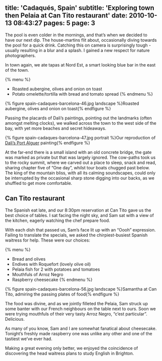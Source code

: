 title: 'Cadaqués, Spain'
subtitle: 'Exploring town then Pelaia at Can Tito restaurant'
date: 2010-10-13 08:43:27
pages: 5
page: 3
---

The pool is even colder in the mornings, and that’s when we decided to have our next dip. The house-martins flit about, occasionally diving towards the pool for a quick drink. Catching this on camera is surprisingly tough - usually resulting in a blur and a splash. I gained a new respect for nature photographers.

In town again, we ate tapas at Nord Est, a smart looking blue bar in the east of the town.

{% menu %}
* Roasted aubergine, olives and onion on toast
* Potato omelette/tortilla with bread and tomato spread
{% endmenu %}

{% figure spain-cadaques-barcelona-46.jpg landscape %}Roasted aubergine, olives and onion on toast{% endfigure %}

Passing the placards of Dali’s paintings, pointing out the landmarks (often amongst melting clocks), we walked across the town to the west side of the bay, with yet more beaches and secret hideaways.

{% figure spain-cadaques-barcelona-47.jpg portrait %}Our reproduction of [Dali’s Port Alguer](http://www.salvador-dali.org/museus/teatre-museu-dali/the-collection/161/port-alguer) painting{% endfigure %}

At the far-end there is a small island with an old concrete bridge, the gate was marked as private but that was largely ignored. The cow-paths took us to the rocky summit, where we carved out a place to sleep, snack and read, sharing chapter five of “One day”, whilst tour boats chugged past below. The king of the mountain bliss, with all its calming soundscapes, could only be interrupted by the occasional sharp stone digging into our backs, as we shuffled to get more comfortable.

## Can Tito restaurant

The Spanish eat late, and our 8:30pm reservation at Can Tito gave us the best choice of tables. I sat facing the night sky, and Sam sat with a view of the kitchen, eagerly watching the chef prepare food.

With each dish that passed us, Sam’s face lit up with an “Oooh” expression. Failing to translate the specials, we asked the chirpiest-busiest Spanish waitress for help. These were our choices:

{% menu %}
* Bread and olives
* Endives with Roquefort (lovely olive oil)
* Pelaia fish for 2 with potatoes and tomatoes
* Mouthfuls of Arroz Negro
* Raspberry cheesecake
{% endmenu %}

{% figure spain-cadaques-barcelona-56.jpg landscape %}Samantha at Can Tito, admiring the passing plates of food{% endfigure %}

The food was divine, and as we jointly filleted the Pelaia, Sam struck up some banter with our French neighbours on the table next to ours. Soon we were trying mouthfuls of their very tasty Arroz Negro, “c’est particular”. Delicious.

As many of you know, Sam and I are somewhat fanatical about cheesecake. Tonight’s freshly made raspberry one was unlike any other and one of the tastiest we’ve ever had.

Making a great evening only better, we enjoyed the coincidence of discovering the head waitress plans to study English in Brighton.
